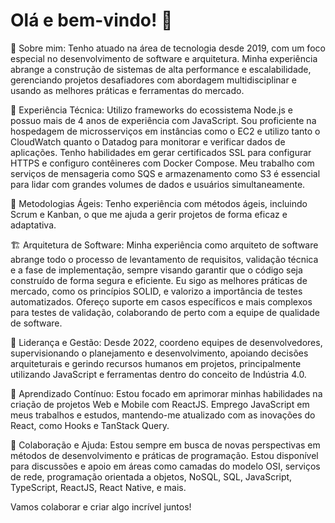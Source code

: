 # Olá e bem-vindo! 👋


🌟 Sobre mim: Tenho atuado na área de tecnologia desde 2019, com um foco especial no desenvolvimento de software e arquitetura. Minha experiência abrange a construção de sistemas de alta performance e escalabilidade, gerenciando projetos desafiadores com abordagem multidisciplinar e usando as melhores práticas e ferramentas do mercado.

🚀 Experiência Técnica: Utilizo frameworks do ecossistema Node.js e possuo mais de 4 anos de experiência com JavaScript. Sou proficiente na hospedagem de microsserviços em instâncias como o EC2 e utilizo tanto o CloudWatch quanto o Datadog para monitorar e verificar dados de aplicações. Tenho habilidades em gerar certificados SSL para configurar HTTPS e configuro contêineres com Docker Compose. Meu trabalho com serviços de mensageria como SQS e armazenamento como S3 é essencial para lidar com grandes volumes de dados e usuários simultaneamente.

🔄 Metodologias Ágeis: Tenho experiência com métodos ágeis, incluindo Scrum e Kanban, o que me ajuda a gerir projetos de forma eficaz e adaptativa.

🏗️ Arquitetura de Software: Minha experiência como arquiteto de software abrange todo o processo de levantamento de requisitos, validação técnica e a fase de implementação, sempre visando garantir que o código seja construído de forma segura e eficiente. Eu sigo as melhores práticas de mercado, como os princípios SOLID, e valorizo a importância de testes automatizados. Ofereço suporte em casos específicos e mais complexos para testes de validação, colaborando de perto com a equipe de qualidade de software.

🎯 Liderança e Gestão: Desde 2022, coordeno equipes de desenvolvedores, supervisionando o planejamento e desenvolvimento, apoiando decisões arquiteturais e gerindo recursos humanos em projetos, principalmente utilizando JavaScript e ferramentas dentro do conceito de Indústria 4.0.

🌱 Aprendizado Contínuo: Estou focado em aprimorar minhas habilidades na criação de projetos Web e Mobile com ReactJS. Emprego JavaScript em meus trabalhos e estudos, mantendo-me atualizado com as inovações do React, como Hooks e TanStack Query.

🤝 Colaboração e Ajuda: Estou sempre em busca de novas perspectivas em métodos de desenvolvimento e práticas de programação. Estou disponível para discussões e apoio em áreas como camadas do modelo OSI, serviços de rede, programação orientada a objetos, NoSQL, SQL, JavaScript, TypeScript, ReactJS, React Native, e mais.

Vamos colaborar e criar algo incrível juntos!
